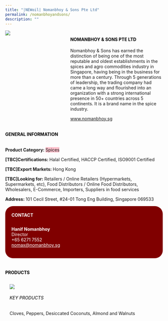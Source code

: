 ```yaml
---
title: "|NEWoil| Nomanbhoy & Sons Pte Ltd"
permalink: /nomanbhoyandsons/
description: ""
---
```

<head>
	<div class="flex-paragraph">
		<!--hi there! this is a comment and will provide you with instructional guides-->
		<!--insert booth number here!-->
		<p style="text-transform: uppercase"></p></div>
			<div class="flex-container" style="display: flex; flex-wrap: wrap;">
				<!--insert DOWNLOAD link of company logo between the " marks!-->
			<div class="card sgds" style="flex: 1 1 40%; display: block;"><img src="https://doc-14-3s-docs.googleusercontent.com/docs/securesc/69isnljd6u5lkd2esi0uo09d7a1dfqf2/kjbc8e7npe1t692k551s0q4q0jk6acfn/1676208225000/12105796777324072886/12105796777324072886/12RkWId1n89fq1YzQe6Y7E56BYVWbg9SB?e=download&ax=AB85Z1AG47pp4dHyAb0s3tnDVLpDO7S1VwDWgpV2eJ8pcdqEdZRAuQsnRpApP5cHG8vccIJa9QYoxU-W3Iyfira-Q-qY4_mT-Pr3b44y0y-K2KM3iCS_K66bC5KxX8DiTK76yU1uoXemJ0owrKV99VeF_nbj-SXKNWEanAIwI4jEDBRbn1nzYY8_omV4eaa7-AwRpKJnI-Mbvb6LtsLd3E3IFaGHT3SvkonxwEB-tYQPaPpelU1fVFOegznostmGCh17U7aH7phlbJgvTpl5TgX93YX0-BYsYGWHkRZ3FcPuJumaLDZ9FmTbe1eJiFRAAv_DX4mfwGrGEdeCZUr1ETgzA8ORc61Ho0lNTYCPBqy9tWW4DQrSxRBXadxwXZAwZY9v_u7JpApRBYx0PiBaN9IPKPH9WV94Qoj7npyrW3FUDhnk4VxyB38UZiwrWB74RBAEPr6fWg3FQfg7inbxvucMHSFqz4fQeQADoI1y3feclebrV6dBTJXtf5eFY8sVgHAQkbvixm6EnTuHKhLTa_QrfJb-iFddJ0xZJ2hUtdfk_1YwHe028N2Cz9f_q5IpuXKmguzfmEn2c2FGvKcCM3-Czg8RPSdD15AXgPOyIBc9Fk0uYMGo9E0oIXI7z2TsESs-6aqSkj13L_WT9gGq4B3BI9ABmjszkn1HxMrdW_2ngeNM3I6U3CRrOSnxdYtluI6Un_Dmla82taEt0ljOo9BAaCXv9CWgqpHBM8mzHx8S_S-H5QZ7eOhUFB0Bxln87nZ1rqDt6l4nO8yjdvT382EN5s3Ipa6DgspQV7q1IVg9DDJAt-l4IpAvd0-SirnFwc_roe9EJYj0HoTij3-x67veFBwgM8rSdl6hXSgdpDzJ18HTZN0gGN_o5lP0y16LB9gnasn3_pGeN7z0Rl4s1itfFFQj8HD9hNvzha4&uuid=04679c6e-b20f-4fee-8574-6ead416cc38a&authuser=0"></div>
	<div class="card-sgds" style="flex: 1 1 58%; display: block; margin-left: 3px">
		<h4 style="text-transform: uppercase; color: black;"><!--insert the exhibitor's name between the <b> tags here--><b>Nomanbhoy & Sons Pte Ltd</b></h4><!--insert the exhibitor's description between the <p> tags here-->
		<p>Nomanbhoy & Sons has earned the distinction of being one of the
most reputable and oldest establishments in the spices and agro
commodities industry in Singapore, having being in the business for
more than a century. Through 5 generations of leadership, the
trading company had came a long way and flourished into an
organization with a strong international presence in 50+ countries
across 5 continents. It is a brand name in the spice industry.</p>
		<!--insert the exhibitor's website link, making sure there is "https:// www." present please. make sure the entire https link goes in between the " marks-->
		<p><a href="www.nomanbhoy.sg" target="_blank"><!--insert the www website link here (no need for https)-->www.nomanbhoy.sg</a></p>
	</div>
</div>
</head>

<body>
	<h4 style="text-transform: uppercase; color: black;"><b>General Information</b></h4>
		<div class="flex-container" style="display: flex; flex-wrap: wrap;">
			<div class="card sgds" style="flex: 1 1 65%; display: block; align-self: stretch">
			<div class="flex-paragraph">
			<p><b>Product Category: </b><span style=" background-color: pink; border-radius: 10 px;"><!--insert the exhibitor's pdt cat between the <p> tags here-->Spices</span></p> 
				<p><b>[TBC]Certifications: </b><!--insert all the exhibitor's certifications between the </b> and </p> here-->Halal Certified, HACCP Certified, ISO9001 Certified</p>
			<p><b>[TBC]Export Markets: </b><!--insert all the exhibitor's export markets between the </b> and </p> here-->Hong Kong</p>
			<p style="margin-bottom: 10px;"><b>[TBC]Looking for: </b><!--insert all the exhibitor's potential business partners between the </b> and </p> here-->Retailers / Online Retailers (Hypermarkets, Supermarkets, etc), Food Distributors / Online Food Distributors, Wholesalers, E-Commerce, Importers, Suppliers in food services</p><p><b>Address: </b><!--insert all the exhibitor's address the </b> and </p> here-->101 Cecil Street, #24-01 Tong Eng Building, Singapore 069533</p>
			</div>
		</div>
		<div class="card sgds" style="flex: 1 1 35%; padding: 10px; display: block; background-color: maroon; border-radius: 25px; align-self: center;">
		<h4 style="color: white; margin-top: 10px; margin-left: 10px;">CONTACT</h4>
		<div class="flex-paragraph">
			<!--replace with exhibitor's: -->
			<p style="padding: 10px; color: white;"><b><!-- POC name-->Hanif Nomanbhoy</b><br><!-- designation-->Director<br><!--contact number-->+65 6271 7552<br><!-- for linking purposes, insert their email after "mailto:"...--><a href="mailto:nomax@nomanbhoy.sg" style="color: white;"><!--...and also include the display email before </a> here-->nomax@nomanbhoy.sg</a></p>
		</div>
			</div>
		</div>
	<br>
		<h4 style="text-transform: uppercase; color: black;"><b>products</b></h4>
<div style="display: flex; flex-wrap: wrap;">
  <div class="card sgds" style="flex: 1 1 47%; margin: 10px; display: block;"><!--insert the exhibitor's DOWNLOAD image for product between the " marks here-->
	<div class="flex-image" style="display: block;"><img src="https://doc-10-3s-docs.googleusercontent.com/docs/securesc/69isnljd6u5lkd2esi0uo09d7a1dfqf2/rokmt0in61t5o8eme3fkt5484vnn5tfs/1676208225000/12105796777324072886/12105796777324072886/10PbHPeh-HORubOYQpov5NEyhI7lN7ihC?e=download&ax=AB85Z1DH37WAyJqVsDXf3g84HRouhESRUbKkf20r1m8UqFwvtZD2oCvpDHEzOpHN0SO0uXojqB8q1evKOXIu-59yYdzb4rf7Fxtqb0E5NdeXtDeNQvm2uWOn4UHgr-nG-cr4vT4dU3rj-P2xfudoBqU1gEimTci0LMq270s6KZIZN2QZIi1Vl_Eq_S1gKnw4dkrzeBcfaFxgLmE0BnRKm3h7opLExFsZO4FJzJN8akRrIIFgCJZlSqxX1BCCFS55YUsvKOOKzeenvQBTYUsCAjjRuJtUV_K5NhAlexL7WK1p5cor5WD8Tw1ReLZmvNHyIAbtw3gKJNW-LQdOU2bkLuJWX8GOhcDkkCFMsMlAWhHJsXUnnNvggtbTYqCtM4k1YMEJ4frOhEZ6RecOGEiBoFY5TbQXbnoP_NM6XdwC_4A8VK_smLLr9oa5tm-zWW8Hi4urfve8dr4-aXEPmnb0Rl-eXoPPZ_BBXMXxrkbu_IG0hxvO1s_OjIQ6ATJcslVSkkKKVsCvztprNaXzktOEsMKg70RfQ9MfvQ0xQVha7HF3uq1JQihGBdE3rIaDs6x87boKxUn39V2xczxXHt3sY2Vf8VoSZlytdR__q77_7gNVdHEWkbbImorYZ0SItI9CMHUCa_b2Ck4zIGqdwIx006T3fph0TMtoDw3gGiGEE3KCHDOXCJzkid1LDgS7prT9Lic31WxGD8o6jECQBkpKZFwulj55EvehxNfUI-peYGq04TjpCHa1E6MaGQIMhQzOpIXsMC4DsgkGnllFIHxMcqE2nDaF62_4tYGIh8em03oYH4U1fMapSbI5Ur9r0MqtTNUS9PAIMUi2L-1nOpWdrAitVoLaXSb3wOB1TQx9f5W7QSns_OuFUGqb8H8KGMdxRZQ7J0yGeeZA1u-DtQ0RVdtKIfa0ogfzqUqFPRE&uuid=1e0e1db2-34e4-4a4a-9363-09d8679c62e7&authuser=0"></div>
	<div class="flex-paragraph">
		<h6 style="text-transform: uppercase; color: black;"><!--insert product name before </h6> and product description after <p>-->Key Products</h6>
		Cloves, Peppers, Desiccated Coconuts, Almond and Walnuts





</p></div>